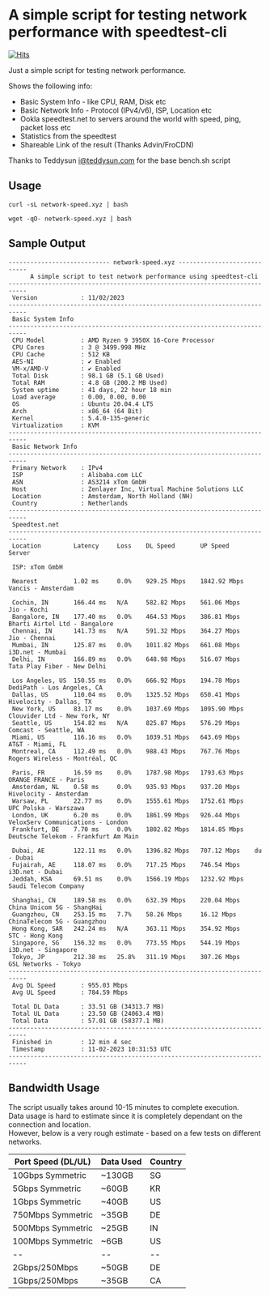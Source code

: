 # A simple script for testing network performance with speedtest-cli
[![Hits](https://hits.seeyoufarm.com/api/count/incr/badge.svg?url=https%3A%2F%2Fnetwork-speed.xyz&count_bg=%2379C83D&title_bg=%23555555&icon=&icon_color=%23E7E7E7&title=Visitors&edge_flat=false)](https://hits.seeyoufarm.com)

Just a simple script for testing network performance.

Shows the following info:
   - Basic System Info - like CPU, RAM, Disk etc
   - Basic Network Info - Protocol (IPv4/v6), ISP, Location etc
   - Ookla speedtest.net to servers around the world with speed, ping, packet loss etc
   - Statistics from the speedtest
   - Shareable Link of the result (Thanks Advin/FroCDN)


Thanks to Teddysun <i@teddysun.com> for the base bench.sh script

## Usage
```
curl -sL network-speed.xyz | bash
```
```
wget -qO- network-speed.xyz | bash
```

## Sample Output
```
---------------------------- network-speed.xyz ----------------------------
      A simple script to test network performance using speedtest-cli
---------------------------------------------------------------------------
 Version            : 11/02/2023
---------------------------------------------------------------------------
 Basic System Info
---------------------------------------------------------------------------
 CPU Model          : AMD Ryzen 9 3950X 16-Core Processor
 CPU Cores          : 3 @ 3499.998 MHz
 CPU Cache          : 512 KB
 AES-NI             : ✔ Enabled
 VM-x/AMD-V         : ✔ Enabled
 Total Disk         : 98.1 GB (5.1 GB Used)
 Total RAM          : 4.8 GB (200.2 MB Used)
 System uptime      : 41 days, 22 hour 18 min
 Load average       : 0.00, 0.00, 0.00
 OS                 : Ubuntu 20.04.4 LTS
 Arch               : x86_64 (64 Bit)
 Kernel             : 5.4.0-135-generic
 Virtualization     : KVM
---------------------------------------------------------------------------
 Basic Network Info
---------------------------------------------------------------------------
 Primary Network    : IPv4
 ISP                : Alibaba.com LLC
 ASN                : AS3214 xTom GmbH
 Host               : Zenlayer Inc, Virtual Machine Solutions LLC
 Location           : Amsterdam, North Holland (NH)
 Country            : Netherlands
---------------------------------------------------------------------------
 Speedtest.net
---------------------------------------------------------------------------
 Location         Latency     Loss    DL Speed       UP Speed       Server

 ISP: xTom GmbH

 Nearest          1.02 ms     0.0%    929.25 Mbps    1842.92 Mbps   Vancis - Amsterdam

 Cochin, IN       166.44 ms   N/A     582.82 Mbps    561.06 Mbps    Jio - Kochi
 Bangalore, IN    177.40 ms   0.0%    464.53 Mbps    386.81 Mbps    Bharti Airtel Ltd - Bangalore
 Chennai, IN      141.73 ms   N/A     591.32 Mbps    364.27 Mbps    Jio - Chennai
 Mumbai, IN       125.87 ms   0.0%    1011.82 Mbps   661.08 Mbps    i3D.net - Mumbai
 Delhi, IN        166.89 ms   0.0%    648.98 Mbps    516.07 Mbps    Tata Play Fiber - New Delhi

 Los Angeles, US  150.55 ms   0.0%    666.92 Mbps    194.78 Mbps    DediPath - Los Angeles, CA
 Dallas, US       110.04 ms   0.0%    1325.52 Mbps   650.41 Mbps    Hivelocity - Dallas, TX
 New York, US     83.17 ms    0.0%    1037.69 Mbps   1095.90 Mbps   Clouvider Ltd - New York, NY
 Seattle, US      154.82 ms   N/A     825.87 Mbps    576.29 Mbps    Comcast - Seattle, WA
 Miami, US        116.16 ms   0.0%    1039.51 Mbps   643.69 Mbps    AT&T - Miami, FL
 Montreal, CA     112.49 ms   0.0%    988.43 Mbps    767.76 Mbps    Rogers Wireless - Montréal, QC

 Paris, FR        16.59 ms    0.0%    1787.98 Mbps   1793.63 Mbps   ORANGE FRANCE - Paris
 Amsterdam, NL    0.58 ms     0.0%    935.93 Mbps    937.20 Mbps    Hivelocity - Amsterdam
 Warsaw, PL       22.77 ms    0.0%    1555.61 Mbps   1752.61 Mbps   UPC Polska - Warszawa
 London, UK       6.20 ms     0.0%    1861.99 Mbps   926.44 Mbps    VeloxServ Communications - London
 Frankfurt, DE    7.70 ms     0.0%    1802.82 Mbps   1814.85 Mbps   Deutsche Telekom - Frankfurt Am Main

 Dubai, AE        122.11 ms   0.0%    1396.82 Mbps   707.12 Mbps    du - Dubai
 Fujairah, AE     118.07 ms   0.0%    717.25 Mbps    746.54 Mbps    i3D.net - Dubai
 Jeddah, KSA      69.51 ms    0.0%    1566.19 Mbps   1232.92 Mbps   Saudi Telecom Company

 Shanghai, CN     189.58 ms   0.0%    632.39 Mbps    220.04 Mbps    China Unicom 5G - ShangHai
 Guangzhou, CN    253.15 ms   7.7%    58.26 Mbps     16.12 Mbps     ChinaTelecom 5G - Guangzhou
 Hong Kong, SAR   242.24 ms   N/A     363.11 Mbps    354.92 Mbps    STC - Hong Kong
 Singapore, SG    156.32 ms   0.0%    773.55 Mbps    544.19 Mbps    i3D.net - Singapore
 Tokyo, JP        212.38 ms   25.8%   311.19 Mbps    307.26 Mbps    GSL Networks - Tokyo
---------------------------------------------------------------------------
 Avg DL Speed       : 955.03 Mbps
 Avg UL Speed       : 784.59 Mbps

 Total DL Data      : 33.51 GB (34313.7 MB)
 Total UL Data      : 23.50 GB (24063.4 MB)
 Total Data         : 57.01 GB (58377.1 MB)
---------------------------------------------------------------------------
 Finished in        : 12 min 4 sec
 Timestamp          : 11-02-2023 10:31:53 UTC
---------------------------------------------------------------------------
```

## Bandwidth Usage 
The script usually takes around 10-15 minutes to complete execution.\
Data usage is hard to estimate since it is completely dependant on the connection and location.\
However, below is a very rough estimate - based on a few tests on different networks.

| Port Speed (DL/UL) | Data Used | Country 
|--|--|--|
|10Gbps Symmetric    | ~130GB | SG |
|5Gbps Symmetric     | ~60GB  | KR |
|1Gbps Symmetric     | ~40GB  | US |
|750Mbps Symmetric   | ~35GB  | DE |
|500Mbps Symmetric   | ~25GB  | IN |
|100Mbps Symmetric   | ~6GB   | US |
|--|--|--|
|2Gbps/250Mbps       | ~50GB  | DE |
|1Gbps/250Mbps       | ~35GB  | CA |